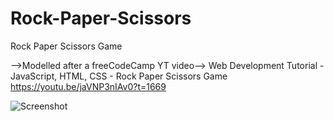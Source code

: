 # Rock-Paper-Scissors
Rock Paper Scissors Game

-->Modelled after a freeCodeCamp YT video-->
Web Development Tutorial - JavaScript, HTML, CSS - Rock Paper Scissors Game
https://youtu.be/jaVNP3nIAv0?t=1669

![Screenshot](https://user-images.githubusercontent.com/69643040/131054333-eb913251-3a75-4b61-a54c-2386c62b8ae4.JPG)


